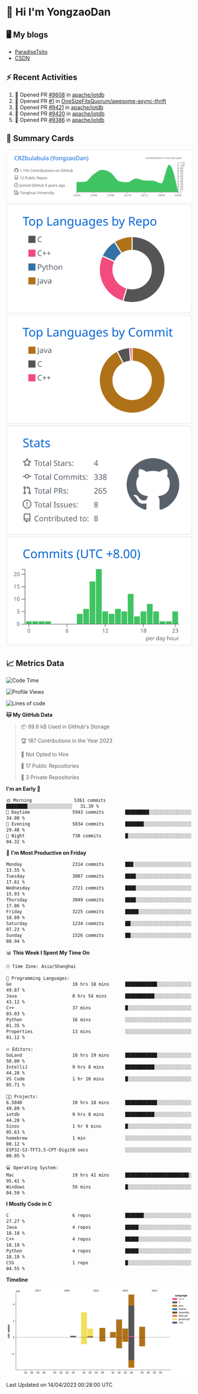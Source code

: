 # 👋 Hi I'm YongzaoDan

## 🖥 My blogs
  + [ParadiseTsito](https://www.paradisetsito.love/)
  + [CSDN](https://blog.csdn.net/CRZbulabula?type=blog)

## ⚡ Recent Activities
<!--START_SECTION:activity-->
1. 💪 Opened PR [#9608](https://github.com/apache/iotdb/pull/9608) in [apache/iotdb](https://github.com/apache/iotdb)
2. 💪 Opened PR [#1](https://github.com/OneSizeFitsQuorum/awesome-async-thrift/pull/1) in [OneSizeFitsQuorum/awesome-async-thrift](https://github.com/OneSizeFitsQuorum/awesome-async-thrift)
3. 💪 Opened PR [#9421](https://github.com/apache/iotdb/pull/9421) in [apache/iotdb](https://github.com/apache/iotdb)
4. 💪 Opened PR [#9420](https://github.com/apache/iotdb/pull/9420) in [apache/iotdb](https://github.com/apache/iotdb)
5. 💪 Opened PR [#9386](https://github.com/apache/iotdb/pull/9386) in [apache/iotdb](https://github.com/apache/iotdb)
<!--END_SECTION:activity-->

## 🎑 Summary Cards

[![](https://raw.githubusercontent.com/CRZbulabula/CRZbulabula/main/profile-summary-card-output/github/0-profile-details.svg)](https://github.com/vn7n24fzkq/github-profile-summary-cards)
[![](https://raw.githubusercontent.com/CRZbulabula/CRZbulabula/main/profile-summary-card-output/github/1-repos-per-language.svg)](https://github.com/vn7n24fzkq/github-profile-summary-cards) [![](https://raw.githubusercontent.com/CRZbulabula/CRZbulabula/main/profile-summary-card-output/github/2-most-commit-language.svg)](https://github.com/vn7n24fzkq/github-profile-summary-cards)
[![](https://raw.githubusercontent.com/CRZbulabula/CRZbulabula/main/profile-summary-card-output/github/3-stats.svg)](https://github.com/vn7n24fzkq/github-profile-summary-cards) [![](https://raw.githubusercontent.com/CRZbulabula/CRZbulabula/main/profile-summary-card-output/github/4-productive-time.svg)](https://github.com/vn7n24fzkq/github-profile-summary-cards)

## 📈 Metrics Data

<!--START_SECTION:waka-->
![Code Time](http://img.shields.io/badge/Code%20Time-54%20hrs%2059%20mins-blue)

![Profile Views](http://img.shields.io/badge/Profile%20Views-2-blue)

![Lines of code](https://img.shields.io/badge/From%20Hello%20World%20I%27ve%20Written-15.6%20million%20lines%20of%20code-blue)

**🐱 My GitHub Data** 

> 📦 89.8 kB Used in GitHub's Storage 
 > 
> 🏆 187 Contributions in the Year 2023
 > 
> 🚫 Not Opted to Hire
 > 
> 📜 17 Public Repositories 
 > 
> 🔑 3 Private Repositories 
 > 
**I'm an Early 🐤** 

```text
🌞 Morning                5361 commits        ████████░░░░░░░░░░░░░░░░░   31.39 % 
🌆 Daytime                5943 commits        █████████░░░░░░░░░░░░░░░░   34.80 % 
🌃 Evening                5034 commits        ███████░░░░░░░░░░░░░░░░░░   29.48 % 
🌙 Night                  738 commits         █░░░░░░░░░░░░░░░░░░░░░░░░   04.32 % 
```
📅 **I'm Most Productive on Friday** 

```text
Monday                   2314 commits        ███░░░░░░░░░░░░░░░░░░░░░░   13.55 % 
Tuesday                  3007 commits        ████░░░░░░░░░░░░░░░░░░░░░   17.61 % 
Wednesday                2721 commits        ████░░░░░░░░░░░░░░░░░░░░░   15.93 % 
Thursday                 3049 commits        ████░░░░░░░░░░░░░░░░░░░░░   17.86 % 
Friday                   3225 commits        █████░░░░░░░░░░░░░░░░░░░░   18.89 % 
Saturday                 1234 commits        ██░░░░░░░░░░░░░░░░░░░░░░░   07.23 % 
Sunday                   1526 commits        ██░░░░░░░░░░░░░░░░░░░░░░░   08.94 % 
```


📊 **This Week I Spent My Time On** 

```text
🕑︎ Time Zone: Asia/Shanghai

💬 Programming Languages: 
Go                       10 hrs 18 mins      ████████████░░░░░░░░░░░░░   49.87 % 
Java                     8 hrs 54 mins       ███████████░░░░░░░░░░░░░░   43.12 % 
C++                      37 mins             █░░░░░░░░░░░░░░░░░░░░░░░░   03.03 % 
Python                   16 mins             ░░░░░░░░░░░░░░░░░░░░░░░░░   01.35 % 
Properties               13 mins             ░░░░░░░░░░░░░░░░░░░░░░░░░   01.12 % 

🔥 Editors: 
GoLand                   10 hrs 19 mins      ████████████░░░░░░░░░░░░░   50.00 % 
IntelliJ                 9 hrs 8 mins        ███████████░░░░░░░░░░░░░░   44.28 % 
VS Code                  1 hr 10 mins        █░░░░░░░░░░░░░░░░░░░░░░░░   05.71 % 

🐱‍💻 Projects: 
6.5840                   10 hrs 18 mins      ████████████░░░░░░░░░░░░░   49.89 % 
iotdb                    9 hrs 8 mins        ███████████░░░░░░░░░░░░░░   44.28 % 
Sinos                    1 hr 9 mins         █░░░░░░░░░░░░░░░░░░░░░░░░   05.63 % 
homebrew                 1 min               ░░░░░░░░░░░░░░░░░░░░░░░░░   00.12 % 
ESP32-S3-TFT3.5-CPT-Digit0 secs              ░░░░░░░░░░░░░░░░░░░░░░░░░   00.05 % 

💻 Operating System: 
Mac                      19 hrs 42 mins      ████████████████████████░   95.41 % 
Windows                  56 mins             █░░░░░░░░░░░░░░░░░░░░░░░░   04.59 % 
```

**I Mostly Code in C** 

```text
C                        6 repos             ███████░░░░░░░░░░░░░░░░░░   27.27 % 
Java                     4 repos             █████░░░░░░░░░░░░░░░░░░░░   18.18 % 
C++                      4 repos             █████░░░░░░░░░░░░░░░░░░░░   18.18 % 
Python                   4 repos             █████░░░░░░░░░░░░░░░░░░░░   18.18 % 
CSS                      1 repo              █░░░░░░░░░░░░░░░░░░░░░░░░   04.55 % 
```



**Timeline**

![Lines of Code chart](https://raw.githubusercontent.com/CRZbulabula/CRZbulabula/main/assets/bar_graph.png)


 Last Updated on 14/04/2023 00:28:00 UTC
<!--END_SECTION:waka-->

